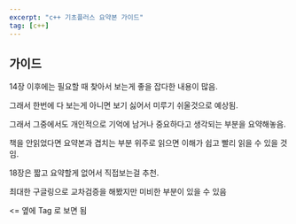 ```yaml
---
excerpt: "c++ 기초플러스 요약본 가이드"
tag: [c++]
---
```

## 가이드

14장 이후에는 필요할 때 찾아서 보는게 좋을 잡다한 내용이 많음.

그래서 한번에 다 보는게 아니면 보기 싫어서 미루기 쉬울것으로 예상됨.

그래서 그중에서도 개인적으로 기억에 남거나 중요하다고 생각되는 부분을 요약해놓음.

책을 안읽었다면 요약본과 겹치는 부분 위주로 읽으면 이해가 쉽고 빨리 읽을 수 있을 것임.

18장은 짧고 요약할게 없어서 직접보는걸 추천. 

최대한 구글링으로 교차검증을 해봤지만 미비한 부분이 있을 수 있음

<= 옆에 Tag 로 보면 됨
